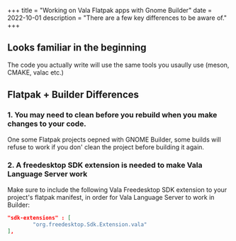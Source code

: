 +++
title = "Working on Vala Flatpak apps with Gnome Builder"
date = 2022-10-01 
description = "There are a few key differences to be aware of."
+++

## Looks familiar in the beginning

The code you actually write will use the same tools you usaully use (meson, CMAKE, valac etc.)

## Flatpak + Builder Differences

### 1. You may need to clean before you rebuild when you make changes to your code.

One some Flatpak projects oepned with GNOME Builder, some builds will refuse to work if you don' clean the project before building it again.

### 2. A freedesktop SDK extension is needed to make Vala Language Server work

Make sure to include the following Vala Freedesktop SDK extension to your project's flatpak manifest, in order for Vala Language Server to work in Builder:

```json
"sdk-extensions" : [
        "org.freedesktop.Sdk.Extension.vala"
],
```
